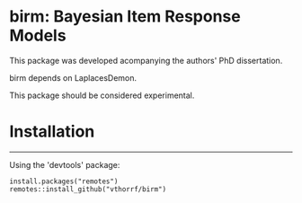 birm: Bayesian Item Response Models
=============

This package was developed acompanying the authors' PhD dissertation.

birm depends on LaplacesDemon.

This package should be considered experimental.

# Installation #
---

Using the 'devtools' package:

    install.packages("remotes")
    remotes::install_github("vthorrf/birm")
